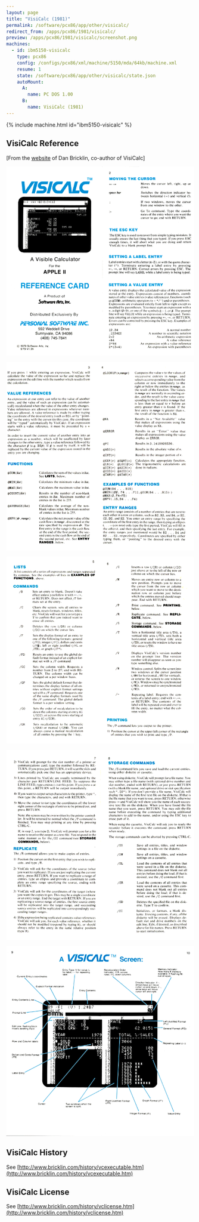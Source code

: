 ```yaml
---
layout: page
title: "VisiCalc (1981)"
permalink: /software/pcx86/app/other/visicalc/
redirect_from: /apps/pcx86/1981/visicalc/
preview: /apps/pcx86/1981/visicalc/screenshot.png
machines:
  - id: ibm5150-visicalc
    type: pcx86
    config: /configs/pcx86/xml/machine/5150/mda/64kb/machine.xml
    resume: 1
    state: /software/pcx86/app/other/visicalc/state.json
    autoMount:
      A:
        name: PC DOS 1.00
      B:
        name: VisiCalc (1981)
---
```


{% include machine.html id="ibm5150-visicalc" %}

VisiCalc Reference
------------------

[From the [website](http://www.bricklin.com/history/refcard1.htm) of Dan Bricklin, co-author of VisiCalc]

![Reference Card 1-2](visicalc-refcard1-2.gif)

![Reference Card 3-4](visicalc-refcard3-4.gif)

![Reference Card 5-6](visicalc-refcard5-6.gif)

![Reference Card 7-8](visicalc-refcard7-8.gif)

![Reference Card 9-10](visicalc-refcard9-10.gif)

VisiCalc History
----------------
See [http://www.bricklin.com/history/vcexecutable.htm](http://www.bricklin.com/history/vcexecutable.htm)

VisiCalc License
----------------
See [http://www.bricklin.com/history/vclicense.htm](http://www.bricklin.com/history/vclicense.htm)
